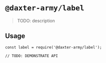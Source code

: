 # `@daxter-army/label`

> TODO: description

## Usage

```
const label = require('@daxter-army/label');

// TODO: DEMONSTRATE API
```
